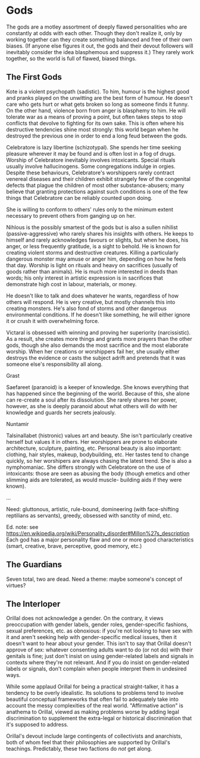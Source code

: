 # Gods

The gods are a motley assortment of deeply flawed personalities who are constantly at odds with 
each other.  Though they don't realize it, only by working together can they create something 
balanced and free of their own biases.  (If anyone else figures it out, the gods and their devout 
followers will inevitably consider the idea blasphemous and suppress it.)  They rarely work 
together, so the world is full of flawed, biased things.

## The First Gods

Kote is a violent psychopath (sadistic).  To him, humour is the highest good and pranks played on 
the unwitting are the best form of humour.  He doesn't care who gets hurt or what gets broken so 
long as someone finds it funny.  On the other hand, violence born from anger is blasphemy to him. 
He will tolerate war as a means of proving a point, but often takes steps to stop conflicts that 
devolve to fighting for its own sake.  This is often where his destructive tendencies shine most 
strongly: this world began when he destroyed the previous one in order to end a long feud between 
the gods.

Celebratore is lazy libertine (schizotypal).  She spends her time seeking pleasure wherever it may 
be found and is often lost in a fog of drugs.  Worship of Celebratore inevitably involves 
intoxicants.  Special rituals usually involve hallucinogens.  Some congregations indulge in 
orgies.  Despite these behaviours, Celebratore's worshippers rarely contract venereal diseases and 
their children exhibit strangely few of the congenital defects that plague the children of most 
other substance-abusers; many believe that granting protections against such conditions is one of 
the few things that Celebratore can be reliably counted upon doing.

She is willing to conform to others' rules only to the minimum extent necessary to prevent others 
from ganging up on her. 

Nihlous is the possibly smartest of the gods but is also a sullen nihilist (passive-aggressive) 
who rarely shares his insights with others.  He keeps to himself and rarely acknowledges favours 
or slights, but when he does, his anger, or less frequently gratitude, is a sight to behold.  He 
is known for creating violent storms and destructive creatures.  Killing a particularly dangerous 
monster may amuse or anger him, depending on how he feels that day.  Worship is light on rituals 
and heavy on sacrifices (usually of goods rather than animals).  He is much more interested in 
deeds than words; his only interest in artistic expression is in sacrifices that demonstrate high 
cost in labour, materials, or money.

He doesn't like to talk and does whatever he wants, regardless of how others will respond.  He is 
very creative, but mostly channels this into creating monsters.  He's also fond of storms and 
other dangerous environmental conditions.  If he doesn't like something, he will either ignore it 
or crush it with overwhelming force.

Victaral is obsessed with winning and proving her superiority (narcissistic).  As a result, she 
creates more things and grants more prayers than the other gods, though she also demands the most 
sacrifice and the most elaborate worship.  When her creations or worshippers fail her, she usually 
either destroys the evidence or casts the subject adrift and pretends that it was someone else's 
responsibility all along. 

Grast

Saefareet (paranoid) is a keeper of knowledge.  She knows everything that has happened since the 
beginning of the world.  Because of this, she alone can re-create a soul after its dissolution. 
She rarely shares her power, however, as she is deeply paranoid about what others will do with her 
knowledge and guards her secrets jealously.

Nuntamir

Talsinallabet (histronic) values art and beauty.  She isn't particularly creative herself but 
values it in others.  Her worshippers are prone to elaborate architecture, sculpture, painting, 
etc.  Personal beauty is also important: clothing, hair styles, makeup, bodybuilding, etc.  Her 
tastes tend to change quickly, so her worshipers are always chasing the latest trend.  She is also 
a nymphomaniac.  She differs strongly with Celebratore on the use of intoxicants: those are seen 
as abusing the body (though emetics and other slimming aids are tolerated, as would muscle-
building aids if they were known).


...

Need: gluttonous, artistic, rule-bound, domineering (with face-shifting reptilians as servants), 
greedy, obsessed with sanctity of mind, etc.

Ed. note: see https://en.wikipedia.org/wiki/Personality_disorder#Millon%27s_description
Each god has a major personality flaw and one or more good characteristics (smart, creative, 
brave, perceptive, good memory, etc.)


## The Guardians

Seven total, two are dead.
Need a theme: maybe someone's concept of virtues?


## The Interloper

Orillal does not acknowledge a gender.  On the contrary, it views preoccupation with gender 
labels, gender roles, gender-specific fashions, sexual preferences, etc. as obnoxious: if you're 
not looking to have sex with it and aren't seeking help with gender-specific medical issues, then 
it doesn't want to hear about your gender.  This isn't to say that Orillal doesn't approve of sex: 
whatever consenting adults want to do (or not do) with their genitals is fine; just don't insist 
on using gender-related labels and signals in contexts where they're not relevant.  And if you do 
insist on gender-related labels or signals, don't complain when people interpret them in undesired 
ways.

While some applaud Orillal for being a practical straight-talker, it has a tendency to be overly 
idealistic.  Its solutions to problems tend to involve beautiful conceptual frameworks that often 
fail to adequately take into account the messy complexities of the real world.  "Affirmative 
action" is anathema to Orillal, viewed as making problems worse by adding legal discrimination to 
supplement the extra-legal or historical discrimination that it's supposed to address.

Orillal's devout include large contingents of collectivists and anarchists, both of whom feel that 
their philosophies are supported by Orillal's teachings.  Predictably, these two factions do *not* 
get along.

